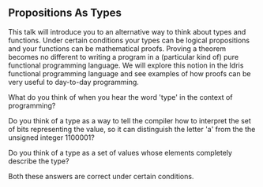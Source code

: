 Propositions As Types
-----------------------------------------------------------------------------
This talk will introduce you to an alternative way to think about types and
functions. Under certain conditions your types can be logical propositions and
your functions can be mathematical proofs. Proving a theorem becomes no different
to writing a program in a (particular kind of) pure functional programming language. 
We will explore this notion in the Idris functional programming language and see 
examples of how proofs can be very useful to day-to-day programming.



What do you think of when you hear the word 'type' in the context of programming?

Do you think of a type as a way to tell the compiler how to interpret the set of
bits representing the value, so it can distinguish the letter 'a' from the the
unsigned integer 1100001?

Do you think of a type as a set of values whose elements completely describe
the type?

Both these answers are correct under certain conditions. 

